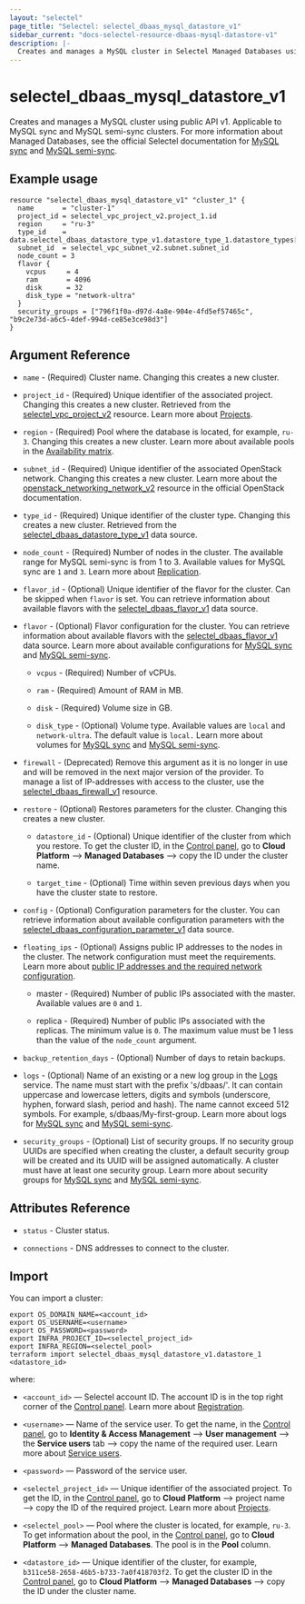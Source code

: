 ```yaml
---
layout: "selectel"
page_title: "Selectel: selectel_dbaas_mysql_datastore_v1"
sidebar_current: "docs-selectel-resource-dbaas-mysql-datastore-v1"
description: |-
  Creates and manages a MySQL cluster in Selectel Managed Databases using public API v1.
---
```


# selectel\_dbaas\_mysql\_datastore\_v1

Creates and manages a MySQL cluster using public API v1. Applicable to MySQL sync and MySQL semi-sync clusters. For more information about Managed Databases, see the official Selectel documentation for [MySQL sync](https://docs.selectel.ru/en/cloud/managed-databases/mysql-sync/) and [MySQL semi-sync](https://docs.selectel.ru/en/cloud/managed-databases/mysql-semi-sync/).

## Example usage

```hcl
resource "selectel_dbaas_mysql_datastore_v1" "cluster_1" {
  name       = "cluster-1"
  project_id = selectel_vpc_project_v2.project_1.id
  region     = "ru-3"
  type_id    = data.selectel_dbaas_datastore_type_v1.datastore_type_1.datastore_types[0].id
  subnet_id  = selectel_vpc_subnet_v2.subnet.subnet_id
  node_count = 3
  flavor {
    vcpus     = 4
    ram       = 4096
    disk      = 32
    disk_type = "network-ultra"
  }
  security_groups = ["796f1f0a-d97d-4a8e-904e-4fd5ef57465c", "b9c2e73d-a6c5-4def-994d-ce85e3ce98d3"]
}
```

## Argument Reference

* `name` - (Required) Cluster name. Changing this creates a new cluster.

* `project_id` - (Required) Unique identifier of the associated project. Changing this creates a new cluster. Retrieved from the [selectel_vpc_project_v2](https://registry.terraform.io/providers/selectel/selectel/latest/docs/resources/vpc_project_v2) resource. Learn more about [Projects](https://docs.selectel.ru/en/control-panel-actions/projects/about-projects/).

* `region` - (Required) Pool where the database is located, for example, `ru-3`. Changing this creates a new cluster. Learn more about available pools in the [Availability matrix](https://docs.selectel.ru/en/control-panel-actions/availability-matrix/#managed-databases).

* `subnet_id` - (Required) Unique identifier of the associated OpenStack network. Changing this creates a new cluster. Learn more about the [openstack_networking_network_v2](https://registry.terraform.io/providers/terraform-provider-openstack/openstack/latest/docs/resources/networking_network_v2) resource in the official OpenStack documentation.

* `type_id` - (Required) Unique identifier of the cluster type. Changing this creates a new cluster. Retrieved from the [selectel_dbaas_datastore_type_v1](https://registry.terraform.io/providers/selectel/selectel/latest/docs/data-sources/dbaas_datastore_type_v1) data source.

* `node_count` - (Required) Number of nodes in the cluster. The available range for MySQL semi-sync is from 1 to 3. Available values for MySQL sync are `1` and `3`. Learn more about [Replication](https://docs.selectel.ru/en/cloud/managed-databases/about/about-managed-databases/#fault-tolerance-and-replication).

* `flavor_id` - (Optional) Unique identifier of the flavor for the cluster. Can be skipped when `flavor` is set. You can retrieve information about available flavors with the [selectel_dbaas_flavor_v1](https://registry.terraform.io/providers/selectel/selectel/latest/docs/data-sources/dbaas_flavor_v1) data source.

* `flavor` - (Optional) Flavor configuration for the cluster. You can retrieve information about available flavors with the [selectel_dbaas_flavor_v1](https://registry.terraform.io/providers/selectel/selectel/latest/docs/data-sources/dbaas_flavor_v1) data source. Learn more about available configurations for [MySQL sync](https://docs.selectel.ru/en/cloud/managed-databases/mysql-sync/configurations/) and [MySQL semi-sync](https://docs.selectel.ru/en/cloud/managed-databases/mysql-semi-sync/configurations/).

  * `vcpus` - (Required) Number of vCPUs.

  * `ram` - (Required) Amount of RAM in MB.

  * `disk` - (Required) Volume size in GB.

  * `disk_type` - (Optional) Volume type. Available values are `local` and `network-ultra`. The default value is `local.` Learn more about volumes for [MySQL sync](https://docs.selectel.ru/en/cloud/managed-databases/mysql-sync/volumes/) and [MySQL semi-sync](https://docs.selectel.ru/en/cloud/managed-databases/mysql-semi-sync/volumes/).

* `firewall` - (Deprecated) Remove this argument as it is no longer in use and will be removed in the next major version of the provider. To manage a list of IP-addresses with access to the cluster, use the [selectel_dbaas_firewall_v1](https://registry.terraform.io/providers/selectel/selectel/latest/docs/resources/dbaas_firewall_v1) resource.

* `restore` - (Optional) Restores parameters for the cluster. Changing this creates a new cluster.

  * `datastore_id` - (Optional) Unique identifier of the cluster from which you restore. To get the cluster ID, in the [Control panel](https://my.selectel.ru/vpc/dbaas/), go to **Cloud Platform** ⟶ **Managed Databases** ⟶ copy the ID under the cluster name.

  * `target_time` - (Optional) Time within seven previous days when you have the cluster state to restore.

* `config` - (Optional) Configuration parameters for the cluster. You can retrieve information about available configuration parameters with the [selectel_dbaas_configuration_parameter_v1](https://registry.terraform.io/providers/selectel/selectel/latest/docs/data-sources/dbaas_configuration_parameter_v1) data source.

* `floating_ips` - (Optional) Assigns public IP addresses to the nodes in the cluster. The network configuration must meet the requirements. Learn more about [public IP addresses and the required network configuration](https://docs.selectel.ru/en/cloud/managed-databases/mysql-sync/public-ip/).

  * master - (Required) Number of public IPs associated with the master. Available values are `0` and `1`.

  * replica - (Required) Number of public IPs associated with the replicas. The minimum value is `0`. The maximum value must be 1 less than the value of the `node_count` argument.

* `backup_retention_days` - (Optional) Number of days to retain backups.

* `logs` - (Optional) Name of an existing or a new log group in the [Logs](https://docs.selectel.ru/en/logs/about-logs/) service. The name must start with the prefix 's/dbaas/'. It can contain uppercase and lowercase letters, digits and symbols (underscore, hyphen, forward slash, period and hash). The name cannot exceed 512 symbols. For example, s/dbaas/My-first-group. Learn more about logs for [MySQL sync](https://docs.selectel.ru/en/managed-databases/mysql-sync/logs/) and [MySQL semi-sync](https://docs.selectel.ru/en/managed-databases/mysql-semi-sync/logs/).

* `security_groups` - (Optional) List of security groups. If no security group UUIDs are specified when creating the cluster, a default security group will be created and its UUID will be assigned automatically. A cluster must have at least one security group. Learn more about security groups for [MySQL sync](https://docs.selectel.ru/en/managed-databases/mysql-sync/network-access-control/#security-groups-in-managed-databases) and [MySQL semi-sync](https://docs.selectel.ru/en/managed-databases/mysql-semi-sync/network-access-control/#security-groups-in-managed-databases).

## Attributes Reference

* `status` - Cluster status.

* `connections` - DNS addresses to connect to the cluster.

## Import

You can import a cluster:

```shell
export OS_DOMAIN_NAME=<account_id>
export OS_USERNAME=<username>
export OS_PASSWORD=<password>
export INFRA_PROJECT_ID=<selectel_project_id>
export INFRA_REGION=<selectel_pool>
terraform import selectel_dbaas_mysql_datastore_v1.datastore_1 <datastore_id>
```

where:

* `<account_id>` — Selectel account ID. The account ID is in the top right corner of the [Control panel](https://my.selectel.ru/). Learn more about [Registration](https://docs.selectel.ru/en/control-panel-actions/account/registration/).

* `<username>` — Name of the service user. To get the name, in the [Control panel](https://my.selectel.ru/iam/users_management/users?type=service), go to **Identity & Access Management** ⟶ **User management** ⟶ the **Service users** tab ⟶ copy the name of the required user. Learn more about [Service users](https://docs.selectel.ru/en/control-panel-actions/users-and-roles/user-types-and-roles/).

* `<password>` — Password of the service user.

* `<selectel_project_id>` — Unique identifier of the associated project. To get the ID, in the [Control panel](https://my.selectel.ru/vpc/dbaas), go to **Cloud Platform** ⟶ project name ⟶ copy the ID of the required project. Learn more about [Projects](https://docs.selectel.ru/en/control-panel-actions/projects/about-projects/).

* `<selectel_pool>` — Pool where the cluster is located, for example, `ru-3`. To get information about the pool, in the [Control panel](https://my.selectel.ru/vpc/dbaas/), go to **Cloud Platform** ⟶ **Managed Databases**. The pool is in the **Pool** column.

* `<datastore_id>` — Unique identifier of the cluster, for example, `b311ce58-2658-46b5-b733-7a0f418703f2`. To get the cluster ID in the [Control panel](https://my.selectel.ru/vpc/dbaas/), go to **Cloud Platform** ⟶ **Managed Databases** ⟶ copy the ID under the cluster name.
